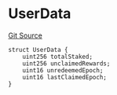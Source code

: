 # UserData
[Git Source](https://github.com/marigoldlabs/fjord-token/blob/e9ab36b35e88b3df615f78df9526e5509e82789f/src/FjordStaking.sol)


```solidity
struct UserData {
    uint256 totalStaked;
    uint256 unclaimedRewards;
    uint16 unredeemedEpoch;
    uint16 lastClaimedEpoch;
}
```

